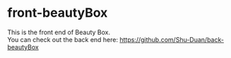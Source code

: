 # front-beautyBox

This is the front end of Beauty Box.<br>
You can check out the back end here: https://github.com/Shu-Duan/back-beautyBox
